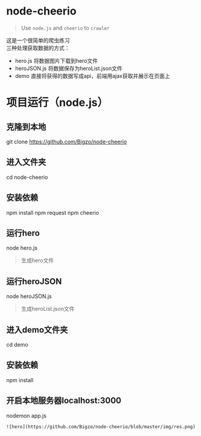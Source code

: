 # node-cheerio
> Use `node.js` and `cheerio` to `crawler`

这是一个很简单的爬虫练习<br>
三种处理获取数据的方式：<br>
 * hero.js 将数据图片下载到hero文件<br>
 * heroJSON.js 将数据保存为heroList.json文件<br>
 * demo 直接将获得的数据写成api，前端用ajax获取并展示在页面上<br>

# 项目运行（node.js）

## 克隆到本地
git clone https://github.com/Bigzo/node-cheerio

## 进入文件夹
cd node-cheerio

## 安装依赖
npm install
npm request
npm cheerio

## 运行hero
node hero.js

> 生成hero文件

## 运行heroJSON
node heroJSON.js

> 生成heroList.json文件

## 进入demo文件夹
cd demo

## 安装依赖
npm install

## 开启本地服务器localhost:3000
nodemon app.js
```
![hero](https://github.com/Bigzo/node-cheerio/blob/master/img/res.png)
